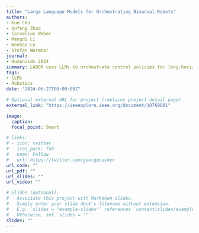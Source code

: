 ```yaml
---
title: "Large Language Models for Orchestrating Bimanual Robots"
authors: 
- Kun Chu
- Xufeng Zhao
- Cornelius Weber
- Mengdi Li
- Wenhao Lu
- Stefan Wermter
journal: 
- Humanoids 2024
summary: LABOR uses LLMs to orchestrate control policies for long-horizon bimanual manipulation tasks. By leveraging task reasoning and coordination via language, it achieves higher success rates on simulated tasks with the NICOL robot and provides insights into LLM-based control challenges.
tags:
- LLMs
- Robotics
date: "2024-06-27T00:00:00Z"

# Optional external URL for project (replaces project detail page).
external_link: "https://ieeexplore.ieee.org/document/10769891"

image:
  caption: 
  focal_point: Smart

# links:
# - icon: twitter
#   icon_pack: fab
#   name: Follow
#   url: https://twitter.com/georgecushen
url_code: ""
url_pdf: ""
url_slides: ""
url_video: ""

# Slides (optional).
#   Associate this project with Markdown slides.
#   Simply enter your slide deck's filename without extension.
#   E.g. `slides = "example-slides"` references `content/slides/example-slides.md`.
#   Otherwise, set `slides = ""`.
slides: ""
---
```

